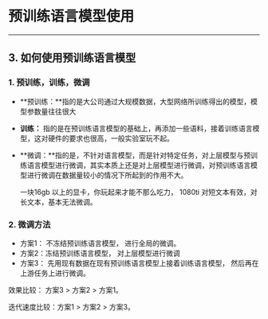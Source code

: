 # 预训练语言模型使用

---

## 3. 如何使用预训练语言模型

### 1. 预训练，训练，微调

- **预训练：**指的是大公司通过大规模数据，大型网络所训练得出的模型，模型参数量往往很大

- **训练：** 指的是在预训练语言模型的基础上，再添加一些语料，接着训练语言模型，这对硬件的要求也很高，一般实验室玩不起。

- **微调：**指的是，不针对语言模型，而是针对特定任务，对上层模型与预训练语言模型进行微调，其实本质上还是对上层模型进行微调，对预训练语言模型进行微调在数据量较小的情况下所起到的作用不大。

  一块16gb 以上的显卡，你玩起来才能不那么吃力， 1080ti 对短文本有效，对长文本，基本无法微调。

### 2.  微调方法

- 方案1： 不冻结预训练语言模型， 进行全局的微调。
- 方案2：冻结预训练语言模型， 对上层模型进行微调
- 方案3： 先用现有数据在现有预训练语言模型上接着训练语言模型， 然后再在上游任务上进行微调。

效果比较： 方案3 > 方案2 > 方案1。

迭代速度比较：方案1 > 方案2 > 方案3。